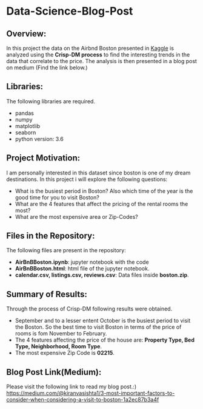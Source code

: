 # Data-Science-Blog-Post

## Overview: 
In this project the data on the Airbnd Boston presented in [Kaggle](https://www.kaggle.com/airbnb/boston/download) is analyzed using the **Crisp-DM process** to find the interesting trends in the data that correlate to the price. The analysis is then presented in a blog post on medium (Find the link below.)

## Libraries:
The following libraries are required.
* pandas
* numpy
* matplotlib
* seaborn
* python version: 3.6

## Project Motivation:
I am personally interested in this dataset since boston is one of my dream destinations.
In this project i will explore the following questions:
* What is the busiest period in Boston? Also which time of the year is the good time for you to visit Boston?
* What are the 4 features that affect the pricing of the rental rooms the most?
* What are the most expensive area or Zip-Codes?

## Files in the Repository:
The following files are present in the repository:
* **AirBnBBoston.ipynb**: jupyter notebook with the code
* **AirBnBBoston.html**: html file of the jupyter notebook.
* **calendar.csv, listings.csv, reviews.csv**: Data files inside **boston.zip**.

## Summary of Results:
Through the process of Crisp-DM following results were obtained.
* September and to a lesser entent October is the busiest period to visit the Boston. So the best time to visit Boston in terms of the price of rooms is fom November to February.
* The 4 features affecting the price of the house are: **Property Type, Bed Type, Neighborhood, Room Type**.
* The most expensive Zip Code is **02215**.

## Blog Post Link(Medium):
Please visit the following link to read my blog post.:)
https://medium.com/@kiranvasishta1/3-most-important-factors-to-consider-when-considering-a-visit-to-boston-1a2ec87b3a4f
